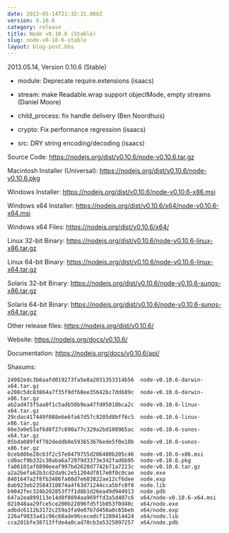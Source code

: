 ```yaml
---
date: 2013-05-14T21:32:31.000Z
version: 0.10.6
category: release
title: Node v0.10.6 (Stable)
slug: node-v0-10-6-stable
layout: blog-post.hbs
---
```


2013.05.14, Version 0.10.6 (Stable)

* module: Deprecate require.extensions (isaacs)

* stream: make Readable.wrap support objectMode, empty streams (Daniel Moore)

* child_process: fix handle delivery (Ben Noordhuis)

* crypto: Fix performance regression (isaacs)

* src: DRY string encoding/decoding (isaacs)


Source Code: https://nodejs.org/dist/v0.10.6/node-v0.10.6.tar.gz

Macintosh Installer (Universal): https://nodejs.org/dist/v0.10.6/node-v0.10.6.pkg

Windows Installer: https://nodejs.org/dist/v0.10.6/node-v0.10.6-x86.msi

Windows x64 Installer: https://nodejs.org/dist/v0.10.6/x64/node-v0.10.6-x64.msi

Windows x64 Files: https://nodejs.org/dist/v0.10.6/x64/

Linux 32-bit Binary: https://nodejs.org/dist/v0.10.6/node-v0.10.6-linux-x86.tar.gz

Linux 64-bit Binary: https://nodejs.org/dist/v0.10.6/node-v0.10.6-linux-x64.tar.gz

Solaris 32-bit Binary: https://nodejs.org/dist/v0.10.6/node-v0.10.6-sunos-x86.tar.gz

Solaris 64-bit Binary: https://nodejs.org/dist/v0.10.6/node-v0.10.6-sunos-x64.tar.gz

Other release files: https://nodejs.org/dist/v0.10.6/

Website: https://nodejs.org/docs/v0.10.6/

Documentation: https://nodejs.org/docs/v0.10.6/api/

Shasums:

```
24982edc3b6aafd019273fa5e8a2031353314b56  node-v0.10.6-darwin-x64.tar.gz
e208c5dc83864a7f35f9df60ee35642bc7dd689c  node-v0.10.6-darwin-x86.tar.gz
ab2ad473f5aa0f1c5adb50b9ea47fd05010bca2c  node-v0.10.6-linux-x64.tar.gz
29cdac417449f088e6e6fa67d57c9205d8bff6c5  node-v0.10.6-linux-x86.tar.gz
66e3a9e53af6d8f27c690a77c329a2bd108965ac  node-v0.10.6-sunos-x64.tar.gz
05bda089f4f702deddb8e593653676ede5f0e10b  node-v0.10.6-sunos-x86.tar.gz
6ceb80be28c63f2c57e8479755d206400b205c46  node-v0.10.6-x86.msi
cd0acf9b332c30aba6a72979d3373e342fad6b95  node-v0.10.6.pkg
fa06101af8890eeaf997bd2620d7742b71a7223c  node-v0.10.6.tar.gz
a2a2befa62b3cd2da9c2e51204df017e0f0c0cae  node.exe
8401647a2f8fb3486fa08d7e603822ae12cf6dee  node.exp
8ab923eb23584310874a4f63d71244cca5bfc0f8  node.lib
b9042fec324b202853f7f1d8b1d26ea49d944913  node.pdb
647a2ea899113e14d8f0894aa969ffd3a5d407c6  x64/node-v0.10.6-x64.msi
021048aa29fce5ce200b22896fd5f1b053f0d40c  x64/node.exe
adbdc6112b3172c259a3fa9e07b7d456a0c65beb  x64/node.exp
226af9033a41c96c68ade96cecedcf1289414424  x64/node.lib
cca201bfe38713ffde4a0cad70cb3a5325097257  x64/node.pdb
```
